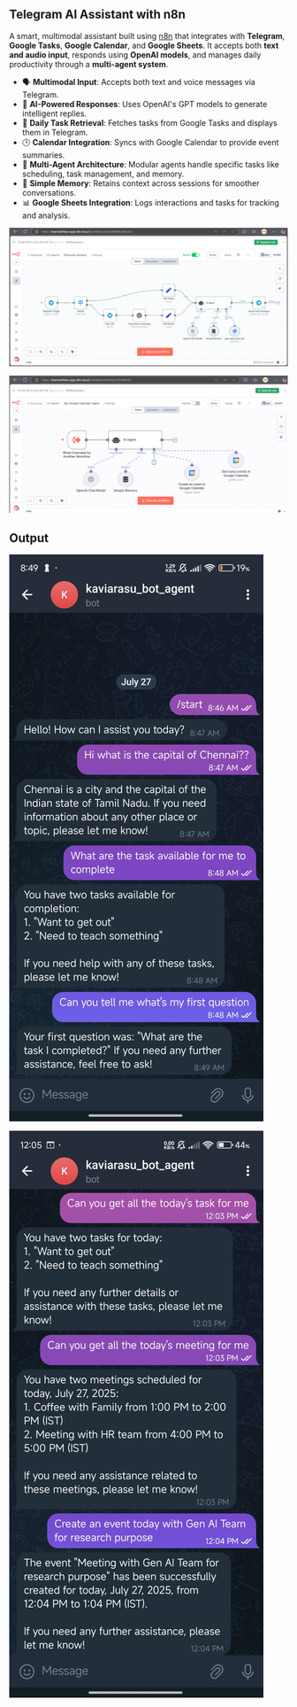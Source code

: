 ## Telegram AI Assistant with n8n


A smart, multimodal assistant built using [n8n](https://n8n.io) that integrates with **Telegram**, **Google Tasks**, **Google Calendar**, and **Google Sheets**. It accepts both **text and audio input**, responds using **OpenAI models**, and manages daily productivity through a **multi-agent system**.



- 🗣️ **Multimodal Input**: Accepts both text and voice messages via Telegram.
- 🧠 **AI-Powered Responses**: Uses OpenAI's GPT models to generate intelligent replies.
- 📅 **Daily Task Retrieval**: Fetches tasks from Google Tasks and displays them in Telegram.
- 🕒 **Calendar Integration**: Syncs with Google Calendar to provide event summaries.
- 🧩 **Multi-Agent Architecture**: Modular agents handle specific tasks like scheduling, task management, and memory.
- 📝 **Simple Memory**: Retains context across sessions for smoother conversations.
- 📊 **Google Sheets Integration**: Logs interactions and tasks for tracking and analysis.


![alt text](Images/telegram1.png)

![alt text](Images/telegram2.png)

## Output 

![alt text](Images/telegram-ouput.jpg)

![alt text](Images/telegramOutput.jpg)